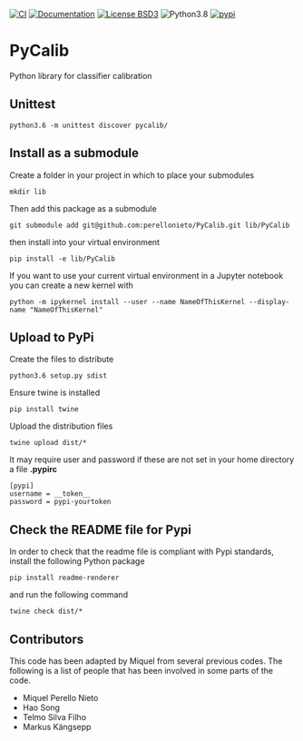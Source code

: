 [![CI][ci:b]][ci]
[![Documentation][documentation:b]][documentation]
[![License BSD3][license:b]][license]
![Python3.8][python:b]
[![pypi][pypi:b]][pypi]

[ci]: https://github.com/perellonieto/PyCalib/actions/workflows/ci.yml
[ci:b]: https://github.com/perellonieto/pycalib/workflows/CI/badge.svg
[documentation]: https://github.com/perellonieto/PyCalib/actions/workflows/documentation.yml
[documentation:b]: https://github.com/perellonieto/pycalib/workflows/Documentation/badge.svg
[license]: https://github.com/perellonieto/PyCalib/blob/master/LICENSE.txt
[license:b]: https://img.shields.io/github/license/perellonieto/pycalib.svg
[python:b]: https://img.shields.io/badge/python-3.8-blue
[pypi]: https://badge.fury.io/py/pycalib
[pypi:b]: https://badge.fury.io/py/pycalib.svg


PyCalib
=======
Python library for classifier calibration


Unittest
--------

```
python3.6 -m unittest discover pycalib/
```

Install as a submodule
----------------------

Create a folder in your project in which to place your submodules

```
mkdir lib
```

Then add this package as a submodule

```
git submodule add git@github.com:perellonieto/PyCalib.git lib/PyCalib
```

then install into your virtual environment

```
pip install -e lib/PyCalib
```

If you want to use your current virtual environment in a Jupyter notebook you
can create a new kernel with

```
python -m ipykernel install --user --name NameOfThisKernel --display-name "NameOfThisKernel"
```

Upload to PyPi
--------------

Create the files to distribute

```
python3.6 setup.py sdist
```

Ensure twine is installed

```
pip install twine
```

Upload the distribution files

```
twine upload dist/*
```

It may require user and password if these are not set in your home directory a
file  __.pypirc__

```
[pypi]
username = __token__
password = pypi-yourtoken
```

Check the README file for Pypi
------------------------------

In order to check that the readme file is compliant with Pypi standards,
install the following Python package

```
pip install readme-renderer
```

and run the following command

```
twine check dist/*
```

Contributors
------------

This code has been adapted by Miquel from several previous codes. The following
is a list of people that has been involved in some parts of the code.

- Miquel Perello Nieto
- Hao Song
- Telmo Silva Filho
- Markus Kängsepp
